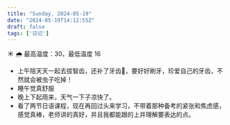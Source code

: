 ```yaml
---
title: "Sunday, 2024-05-19"
date: "2024-05-19T14:12:55Z"
draft: false
tags: ['日记']
---
```


☀️ 🌧 最高温度：30，最低温度 16

- 上午陪天天一起去拔智齿，还补了牙齿🦷，要好好刷牙，珍爱自己的牙齿，不然就会被虫子吃掉！
- 睡午觉真舒服
- 晚上下起雨来，天气一下子凉快了。
- 看了两节日语课程，现在再回过头来学习，不带着那种备考的紧张和焦虑感，感觉真棒，老师讲的真好，并且我都能跟的上并理解要表达的点。
